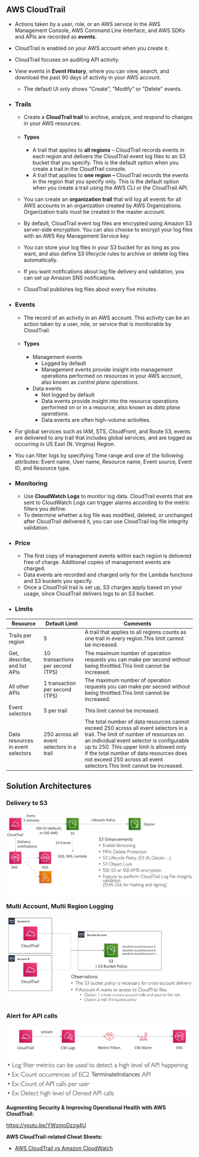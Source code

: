 ## AWS CloudTrail

- Actions taken by a user, role, or an AWS service in the AWS Management Console, AWS Command Line Interface, and AWS SDKs and APIs are recorded as **events**.

- CloudTrail is enabled on your AWS account when you create it.

- CloudTrail focuses on auditing API activity.

- View events in **Event History**, where you can view, search, and download the past 90 days of activity in your AWS account.

  - The defautl UI only shows "Create", "Modify" or "Delete" events.

- ### **Trails**

  - Create a **CloudTrail trail** to archive, analyze, and respond to changes in your AWS resources.

  - #### Types

    - A trail that applies to **all regions** – CloudTrail records events in each region and delivers the CloudTrail  event log files to an S3 bucket that you specify. This is the default  option when you create a trail in the CloudTrail console.
    - A trail that applies to **one region –** CloudTrail records the events in the region that you specify only. This is the  default option when you create a trail using the AWS CLI or the  CloudTrail API.

  - You can create an **organization trail** that will log all events for all AWS accounts in an organization  created by AWS Organizations. Organization trails must be created in the master account.

  - By default, CloudTrail event log files are encrypted using Amazon S3  server-side encryption. You can also choose to encrypt your log files  with an AWS Key Management Service key.

  - You can store your log files in your S3 bucket for as long as you want, and also define S3 lifecycle rules to archive or delete log files  automatically. 

  - If you want notifications about log file delivery and validation, you can set up Amazon SNS notifications.

  - CloudTrail publishes log files about every five minutes.

- ### **Events**

  - The record of an activity in an AWS account. This activity can be an action taken by a user, role, or service that is monitorable by CloudTrail.

  - #### Types

    - Management events 
      - Logged by default
      - Management events provide insight into management operations performed on resources in your AWS account, also known as *control plane operations*.
    - Data events
      - Not logged by default
      - Data events provide insight into the resource operations performed on or in a resource, also known as *data plane operations*. 
      - Data events are often high-volume activities.

- For global services such as IAM, STS, CloudFront, and Route 53, events are  delivered to any trail that includes global services, and are logged as  occurring in US East (N. Virginia) Region.

- You can filter logs by specifying Time range and one of the following  attributes: Event name, User name, Resource name, Event source, Event  ID, and Resource type.

- ### **Monitoring**

  - Use **CloudWatch Logs** to monitor log data. CloudTrail events that are sent to CloudWatch Logs can trigger alarms according to the metric filters you define. 
  - To determine whether a log file was modified, deleted, or unchanged after  CloudTrail delivered it, you can use CloudTrail log file integrity validation.

- ### **Price**

  - The first copy of management events within each region is delivered free of charge. Additional copies of management events are charged.
  - Data events are recorded and charged only for the Lambda functions and S3 buckets you specify.
  - Once a CloudTrail trail is set up, S3 charges apply based on your usage, since CloudTrail delivers logs to an S3 bucket.

- ### **Limits**

| **Resource**                      | **Default Limit**                         | **Comments**                                                 |
| --------------------------------- | ----------------------------------------- | ------------------------------------------------------------ |
| Trails per region                 | 5                                         | A trail that applies to all regions counts as one trail in every region.This limit cannot be increased. |
| Get, describe, and list APIs      | 10 transactions per second (TPS)          | The maximum number of operation requests you can make per second without being throttled.This limit cannot be increased. |
| All other APIs                    | 1 transaction per second (TPS)            | The maximum number of operation requests you can make per second without being throttled.This limit cannot be increased. |
| Event selectors                   | 5 per trail                               | This limit cannot be increased.                              |
| Data resources in event selectors | 250 across all event selectors in a trail | The total number of data resources cannot exceed 250 across all event  selectors in a trail. The limit of number of resources on an individual  event selector is configurable up to 250. This upper limit is allowed  only if the total number of data resources does not exceed 250 across  all event selectors.This limit cannot be increased. |

## Solution Architectures

### Delivery to S3

![image-20200804012320592](../img/image-20200804012320592.png)



### Multi Account, Multi Region Logging

![image-20200804012631099](../img/image-20200804012631099.png)

### Alert for API calls

![image-20200804012718233](../img/image-20200804012718233.png)



**Augmenting Security & Improving Operational Health with AWS CloudTrail:**

https://youtu.be/YWzmoDzzg4U



**AWS CloudTrail-related Cheat Sheets:**

- [AWS CloudTrail vs Amazon CloudWatch](https://tutorialsdojo.com/aws-cloudtrail-vs-amazon-cloudwatch/)